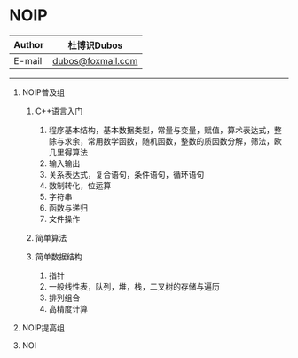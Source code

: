 NOIP
======

|Author|杜博识Dubos|
|---|---|
|E-mail|dubos@foxmail.com|

------

1. NOIP普及组
	1. C++语言入门
    	1. 程序基本结构，基本数据类型，常量与变量，赋值，算术表达式，整除与求余，常用数学函数，随机函数，整数的质因数分解，筛法，欧几里得算法
    	2. 输入输出
    	3. 关系表达式，复合语句，条件语句，循环语句
		4. 数制转化，位运算
		5. 字符串
		6. 函数与递归
		7. 文件操作

	2. 简单算法

	3. 简单数据结构
		1. 指针
		2. 一般线性表，队列，堆，栈，二叉树的存储与遍历
		3. 排列组合
		4. 高精度计算



2. NOIP提高组
3. NOI
